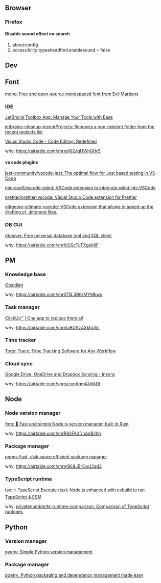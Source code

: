 ## Browser

### Firefox

#### Disable sound effect on search

1. about:config
2. accessibility.typeaheadfind.enablesound = false

## Dev

## Font

[mono: Free and open-source monospaced font from Evil Martians](https://github.com/evilmartians/mono)

### IDE

[JetBrains Toolbox App: Manage Your Tools with Ease](https://www.jetbrains.com/toolbox-app/)

[jetbrains-cleanup-recentProjects: Removes a non-existent folder from the recent projects list](https://github.com/andriyor/jetbrains-cleanup-recentProjects)

[Visual Studio Code - Code Editing. Redefined](https://code.visualstudio.com/)

why: https://airtable.com/shrxoKj2JqUWnGUrS

#### vs code plugins

[jest-community/vscode-jest: The optimal flow for Jest based testing in VS Code](https://github.com/jest-community/vscode-jest)

[microsoft/vscode-eslint: VSCode extension to integrate eslint into VSCode](https://github.com/Microsoft/vscode-eslint)

[prettier/prettier-vscode: Visual Studio Code extension for Prettier](https://github.com/prettier/prettier-vscode)

[gitignore-ultimate-vscode: VSCode extension that allows to speed up the drafting of .gitignore files.](https://github.com/quentinguidee/gitignore-ultimate-vscode)

### DB GUI

[dbeaver: Free universal database tool and SQL client](https://github.com/dbeaver/dbeaver)

why: https://airtable.com/shrXjGScTuTXgpk8F

## PM

### Knowledge base

[Obsidian](https://obsidian.md)

why: https://airtable.com/shr075LSB6rMYMkwo

### Task manager

[ClickUp™ | One app to replace them all](https://clickup.com/)

why: https://airtable.com/shrnIaBOSzAXkhUhL

### Time tracker

[Toggl Track: Time Tracking Software for Any Workflow](https://toggl.com/track/)

### Cloud sync

[Google Drive, OneDrive and Dropbox Syncing - Insync](https://www.insynchq.com/)

why: https://airtable.com/shrgzcxnAnmAUdkDf

## Node

### Node version manager

[fnm: 🚀 Fast and simple Node.js version manager, built in Rust](https://github.com/Schniz/fnm)

why: https://airtable.com/shrR83FA2DnAnB2hh

### Package manager

[pnpm: Fast, disk space efficient package manager](https://github.com/pnpm/pnpm)

why: https://airtable.com/shrm968JBrOwJ3gd3

### TypeScript runtime

[tsx: ⚡️ TypeScript Execute (tsx): Node.js enhanced with esbuild to run TypeScript & ESM](https://github.com/esbuild-kit/tsx)

why: [privatenumber/ts-runtime-comparison: Comparison of TypeScript runtimes](https://github.com/privatenumber/ts-runtime-comparison)

## Python

### Version manager

[pyenv: Simple Python version management](https://github.com/pyenv/pyenv)

### Package manager

[poetry: Python packaging and dependency management made easy](https://github.com/python-poetry/poetry)
